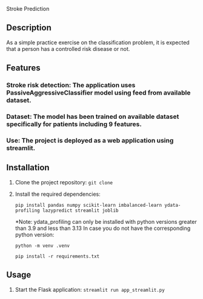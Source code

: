 Stroke Prediction

## Description
As a simple practice exercise on the classification problem, it is expected that a person has a controlled risk disease or not.

## Features
### Stroke risk detection: The application uses PassiveAggressiveClassifier model using feed from available dataset.
### Dataset: The model has been trained on available dataset specifically for patients including 9 features.
### Use: The project is deployed as a web application using streamlit.

## Installation
1. Clone the project repository:
 `git clone`
 
2. Install the required dependencies:

   `pip install pandas numpy scikit-learn imbalanced-learn ydata-profiling lazypredict streamlit joblib`
 
      *Note: ydata_profiling can only be installed with python versions greater than 3.9 and less than 3.13
      In case you do not have the corresponding python version:

      `python -m venv .venv`
  
      `pip install -r requirements.txt`

## Usage
1. Start the Flask application:
 `streamlit run app_streamlit.py`